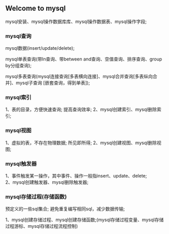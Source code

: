 ## Welcome to mysql

mysql安装、mysql操作数据库库、mysql操作数据表、mysql操作字段;

### mysql查询

mysql数据(insert/update/delete);

mysql单表查询(带In查询、带between and查询、空值查询、排序查询、group by分组查询);

mysql多表查询(mysql连接查询[多表横向连接]、mysql合并查询[多表纵向合并]、mysql子查询
[嵌套查询，得到单表]);
  
### mysql索引

1、表的目录，方便快速查询;      提高查询效率;
2、mysql创建索引、mysql删除索引;
          
### mysql视图

1、虚拟的表，不存在物理数据;     所见即所得;
2、mysql创建视图、mysql删除视图;
          
### mysql触发器

 1、事件触发某一操作，其中事件、操作一般指insert、update、delete;  
 2、mysql创建触发器、mysql删除触发器;
 
### mysql存储过程(存储函数)

 预定义的一些sql集合;   避免重复编写相同sql，减少数据传输;
 
 1、mysql创建存储过程、mysql创建存储函数;(mysql存储过程变量、mysql存储过程游标、mysql存储过程流程控制)
